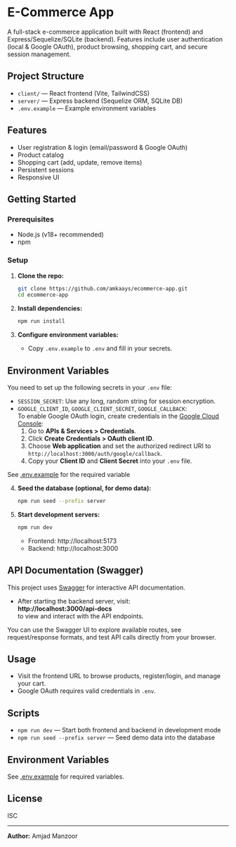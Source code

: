 # E-Commerce App

A full-stack e-commerce application built with React (frontend) and Express/Sequelize/SQLite (backend). Features include user authentication (local & Google OAuth), product browsing, shopping cart, and secure session management.

## Project Structure

- `client/` — React frontend (Vite, TailwindCSS)
- `server/` — Express backend (Sequelize ORM, SQLite DB)
- `.env.example` — Example environment variables

## Features

- User registration & login (email/password & Google OAuth)
- Product catalog
- Shopping cart (add, update, remove items)
- Persistent sessions
- Responsive UI

## Getting Started

### Prerequisites

- Node.js (v18+ recommended)
- npm

### Setup

1. **Clone the repo:**
   ```sh
   git clone https://github.com/amkaays/ecommerce-app.git
   cd ecommerce-app
   ```

2. **Install dependencies:**
   ```sh
   npm run install
   ```

3. **Configure environment variables:**
   - Copy `.env.example` to `.env` and fill in your secrets.

## Environment Variables

You need to set up the following secrets in your `.env` file:

- `SESSION_SECRET`: Use any long, random string for session encryption.
- `GOOGLE_CLIENT_ID`, `GOOGLE_CLIENT_SECRET`, `GOOGLE_CALLBACK`:  
  To enable Google OAuth login, create credentials in the [Google Cloud Console](https://console.cloud.google.com/):
  1. Go to **APIs & Services > Credentials**.
  2. Click **Create Credentials > OAuth client ID**.
  3. Choose **Web application** and set the authorized redirect URI to `http://localhost:3000/auth/google/callback`.
  4. Copy your **Client ID** and **Client Secret** into your `.env` file.

See [.env.example](.env.example) for the required variable

4. **Seed the database (optional, for demo data):**
   ```sh
   npm run seed --prefix server
   ```

5. **Start development servers:**
   ```sh
   npm run dev
   ```
   - Frontend: http://localhost:5173
   - Backend: http://localhost:3000

## API Documentation (Swagger)

This project uses [Swagger](https://swagger.io/) for interactive API documentation.

- After starting the backend server, visit:  
  **http://localhost:3000/api-docs**  
  to view and interact with the API endpoints.

You can use the Swagger UI to explore available routes, see request/response formats, and test API calls directly from your browser.


## Usage

- Visit the frontend URL to browse products, register/login, and manage your cart.
- Google OAuth requires valid credentials in `.env`.

## Scripts

- `npm run dev` — Start both frontend and backend in development mode
- `npm run seed --prefix server` — Seed demo data into the database

## Environment Variables

See [.env.example](.env.example) for required variables.

## License

ISC

---

**Author:** Amjad Manzoor